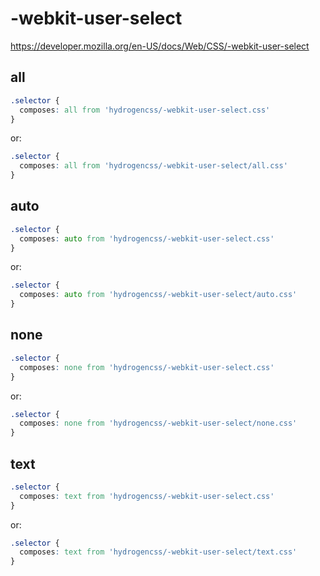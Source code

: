 # -webkit-user-select

https://developer.mozilla.org/en-US/docs/Web/CSS/-webkit-user-select

## all
```css
.selector {
  composes: all from 'hydrogencss/-webkit-user-select.css'
}
```

or:
```css
.selector {
  composes: all from 'hydrogencss/-webkit-user-select/all.css'
}
```

## auto
```css
.selector {
  composes: auto from 'hydrogencss/-webkit-user-select.css'
}
```

or:
```css
.selector {
  composes: auto from 'hydrogencss/-webkit-user-select/auto.css'
}
```

## none
```css
.selector {
  composes: none from 'hydrogencss/-webkit-user-select.css'
}
```

or:
```css
.selector {
  composes: none from 'hydrogencss/-webkit-user-select/none.css'
}
```

## text
```css
.selector {
  composes: text from 'hydrogencss/-webkit-user-select.css'
}
```

or:
```css
.selector {
  composes: text from 'hydrogencss/-webkit-user-select/text.css'
}
```

